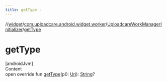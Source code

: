```yaml
---
title: getType -
---
```

//[widget](../../index.md)/[com.uploadcare.android.widget.worker](../index.md)/[UploadcareWorkManagerInitializer](index.md)/[getType](get-type.md)



# getType  
[androidJvm]  
Content  
open override fun [getType](get-type.md)(p0: [Uri](https://developer.android.com/reference/kotlin/android/net/Uri.html)): [String](https://kotlinlang.org/api/latest/jvm/stdlib/kotlin/-string/index.html)?  



